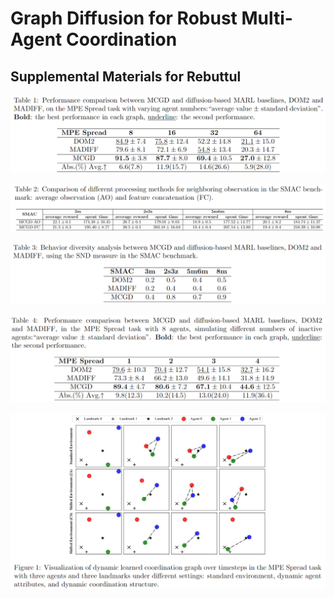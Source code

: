 # Graph Diffusion for Robust Multi-Agent Coordination

## Supplemental Materials for Rebuttul

![](images/Table_1.png)

![](images/Table_2.png)

![](images/Table_3.png)

![](images/Table_4.png)

![](images/Figure_1.png)
